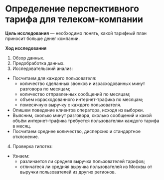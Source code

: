 # Определение перспективного тарифа для телеком-компании


**Цель исследования** — необходимо понять, какой тарифный план приносит больше денег компании.


**Ход исследования**

1. Обзор данных.
2. Предобработка данных.
3. Исследовательский анализ:
 - Посчитаем для каждого пользователя:
    * количество сделанных звонков и израсходованных минут разговора по месяцам;
    * количество отправленных сообщений по месяцам;
    * объем израсходованного интернет-трафика по месяцам;
    * помесячную выручку с каждого пользователя.
 - Опишем поведение клиентов оператора, исходя из выборки.
 - Выясним, сколько минут разговора, сколько сообщений и какой объём интернет-трафика требуется пользователям каждого тарифа в месяц.
 - Посчитаем среднее количество, дисперсию и стандартное отклонение.
4. Проверка гипотез:
 - Узнаем:
    * различается ли средняя выручка пользователей тарифов;
    * отличатеся ли средняя выручка пользователей из Москвы от выручки пользователей из других регионов.